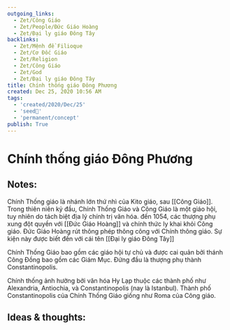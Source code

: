 ```yaml
---
outgoing_links:
  - Zet/Công Giáo
  - Zet/People/Đức Giáo Hoàng
  - Zet/Đại ly giáo Đông Tây
backlinks:
  - Zet/Mệnh đề Filioque
  - Zet/Cơ Đốc Giáo
  - Zet/Religion
  - Zet/Công Giáo
  - Zet/God
  - Zet/Đại ly giáo Đông Tây
title: Chính thống giáo Đông Phương
created: Dec 25, 2020 10:56 AM
tags:
  - 'created/2020/Dec/25'
  - 'seed🥜'
  - 'permanent/concept'
publish: True
---
```

# Chính thống giáo Đông Phương

## Notes:
Chính Thống giáo là nhánh lớn thứ nhì của Kito giáo, sau [[Công Giáo]]. Trong thiên niên kỷ đầu, Chính Thống Giáo và Công Giáo là một giáo hội, tuy nhiên do tách biệt địa lý chính trị văn hóa. đến 1054, các thượng phụ xung đột quyền với [[Đức Giáo Hoàng]] và chính thức ly khai khỏi Công giáo. Đức Giáo Hoàng rút thông phép thông công với Chính thông giáo. Sự kiện này được biết đến với cái tên [[Đại ly giáo Đông Tây]] 

Chính Thống Giáo bao gồm các giáo hội tự chủ và được cai quản bởi thánh Công Đồng bao gồm các Giám Mục. Đứng đầu là thượng phụ thành Constantinopolis.

Chính thống ảnh hưởng bởi văn hóa Hy Lạp thuộc các thành phố như Alexandria, Antiochia, và Constantinopolis (nay là Istanbul). Thành phố Constantinopolis của Chính Thống Giáo giống như Roma của Công giáo.

## Ideas & thoughts:
